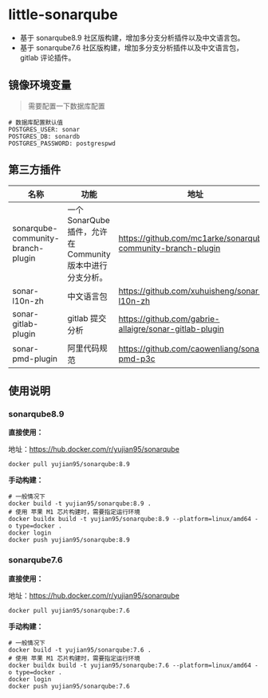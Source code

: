 # little-sonarqube

- 基于 sonarqube8.9 社区版构建，增加多分支分析插件以及中文语言包。
- 基于 sonarqube7.6 社区版构建，增加多分支分析插件以及中文语言包，gitlab 评论插件。

## 镜像环境变量

> 需要配置一下数据库配置

```shell
# 数据库配置默认值
POSTGRES_USER: sonar
POSTGRES_DB: sonardb
POSTGRES_PASSWORD: postgrespwd
```

## 第三方插件

|名称|功能|地址|
|----|----|----|
|sonarqube-community-branch-plugin|一个SonarQube插件，允许在Community版本中进行分支分析。|https://github.com/mc1arke/sonarqube-community-branch-plugin|
|sonar-l10n-zh|中文语言包|https://github.com/xuhuisheng/sonar-l10n-zh|
|sonar-gitlab-plugin|gitlab 提交分析|https://github.com/gabrie-allaigre/sonar-gitlab-plugin|
|sonar-pmd-plugin|阿里代码规范|https://github.com/caowenliang/sonar-pmd-p3c|

## 使用说明

### sonarqube8.9

**直接使用：**

地址：https://hub.docker.com/r/yujian95/sonarqube

```docker
docker pull yujian95/sonarqube:8.9
```

**手动构建：**

```docker
# 一般情况下
docker build -t yujian95/sonarqube:8.9 .
# 使用 苹果 M1 芯片构建时，需要指定运行环境
docker buildx build -t yujian95/sonarqube:8.9 --platform=linux/amd64 -o type=docker .
docker login
docker push yujian95/sonarqube:8.9
```

### sonarqube7.6

**直接使用：**

地址：https://hub.docker.com/r/yujian95/sonarqube

```docker
docker pull yujian95/sonarqube:7.6
```

**手动构建：**

```docker
# 一般情况下
docker build -t yujian95/sonarqube:7.6 .
# 使用 苹果 M1 芯片构建时，需要指定运行环境
docker buildx build -t yujian95/sonarqube:7.6 --platform=linux/amd64 -o type=docker .
docker login
docker push yujian95/sonarqube:7.6
```